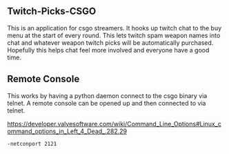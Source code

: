 Twitch-Picks-CSGO
-----------------


This is an application for csgo streamers. It hooks up twitch chat to the buy menu at the start of every round. This lets twitch spam weapon names into chat and whatever weapon twitch picks will be automatically purchased. Hopefully this helps chat feel more involved and everyone have a good time.


Remote Console
--------------

This works by having a python daemon connect to the csgo binary via telnet. A remote console can be opened up and then connected to via telnet.

https://developer.valvesoftware.com/wiki/Command_Line_Options#Linux_command_options_in_Left_4_Dead_.282.29


```
-netconport 2121
```
